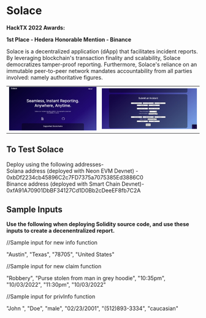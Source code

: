 # Solace

**HackTX 2022 Awards:**

**1st Place - Hedera**
**Honorable Mention - Binance**

Solace is a decentralized application (dApp) that facilitates incident reports. By leveraging blockchain's transaction finality and scalability, Solace democratizes tamper-proof reporting. Furthermore, Solace's reliance on an immutable peer-to-peer network mandates accountability from all parties involved: namely authoritative figures.

<table>
<tr>
</tr>
<tr>
<td> <img src="Solace(2).jpg" alt="Drawing" style="width: 550px;"/> </td>
<td> <img src="solace1.jpg" alt="Drawing" style="width: 600px;"/> </td>
</tr></table>

## To Test Solace

Deploy using the following addresses-
<br>
Solana address (deployed with Neon EVM Devnet) - 0xbDf2234cb45896C2c7FD7375a7075385Ed3886C0
<br>
Binance address (deployed with Smart Chain Devnet)- 0xfA91A70901DbBF34127Cd1D0Bb2cDeeEF8fb7C2A

## Sample Inputs
**Use the following when deploying Solidity source code, and use these inputs to create a decenentralized report.**

//Sample input for new info function

"Austin", "Texas", "78705", "United States"

//Sample input for new claim function

"Robbery", "Purse stolen from man in grey hoodie", "10:35pm", "10/03/2022", "11:30pm", "10/03/2022"

//Sample input for privInfo function

  "John ", "Doe", "male", "02/23/2001", "(512)893-3334", "caucasian"
